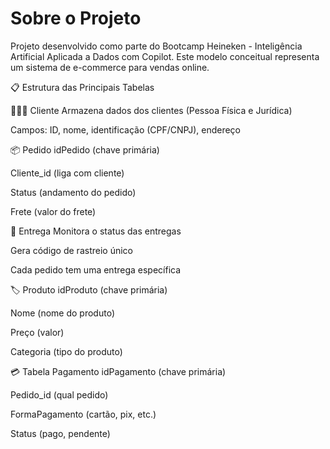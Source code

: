 # Sobre o Projeto

Projeto desenvolvido como parte do Bootcamp Heineken - Inteligência Artificial Aplicada a Dados com Copilot. Este modelo conceitual representa um sistema de e-commerce para vendas online.

📋 Estrutura das Principais Tabelas

🧑‍🤝‍🧑 Cliente
Armazena dados dos clientes (Pessoa Física e Jurídica)

Campos: ID, nome, identificação (CPF/CNPJ), endereço

📦 Pedido
idPedido (chave primária)

Cliente_id (liga com cliente)

Status (andamento do pedido)

Frete (valor do frete)

🚚 Entrega
Monitora o status das entregas

Gera código de rastreio único

Cada pedido tem uma entrega específica

🏷️ Produto
idProduto (chave primária)

Nome (nome do produto)

Preço (valor)

Categoria (tipo do produto)

💳 Tabela Pagamento
idPagamento (chave primária)

Pedido_id (qual pedido)

FormaPagamento (cartão, pix, etc.)

Status (pago, pendente)




